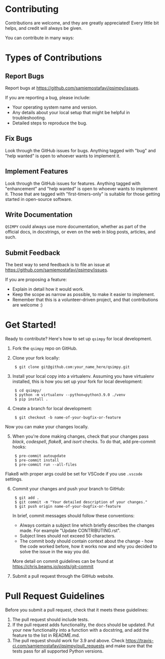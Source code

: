 Contributing
==============


Contributions are welcome, and they are greatly appreciated! Every
little bit helps, and credit will always be given.

You can contribute in many ways:

# Types of Contributions

## Report Bugs

Report bugs at https://github.com/samiemostafavi/qsimpy/issues.

If you are reporting a bug, please include:

* Your operating system name and version.
* Any details about your local setup that might be helpful in troubleshooting.
* Detailed steps to reproduce the bug.

## Fix Bugs

Look through the GitHub issues for bugs. Anything tagged with "bug"
and "help wanted" is open to whoever wants to implement it.

## Implement Features

Look through the GitHub issues for features. Anything tagged with "enhancement"
and "help wanted" is open to whoever wants to implement it. Those that are
tagged with "first-timers-only" is suitable for those getting started in open-source software.

## Write Documentation

`QSIMPY` could always use more documentation, whether as part of the
official docs, in docstrings, or even on the web in blog posts,
articles, and such.

## Submit Feedback

The best way to send feedback is to file an issue at https://github.com/samiemostafavi/qsimpy/issues.

If you are proposing a feature:

- Explain in detail how it would work.
- Keep the scope as narrow as possible, to make it easier to implement.
- Remember that this is a volunteer-driven project, and that contributions
  are welcome :)

# Get Started!

Ready to contribute? Here's how to set up `qsimpy` for local development.

1. Fork the `qsimpy` repo on GitHub.
2. Clone your fork locally:

        $ git clone git@github.com:your_name_here/qsimpy.git

3. Install your local copy into a virtualenv. Assuming you have virtualenv installed, this is how you set up your fork for local development:

        $ cd qsimpy/
        $ python -m virtualenv --python=python3.9.0 ./venv
        $ pip install .

4. Create a branch for local development:

        $ git checkout -b name-of-your-bugfix-or-feature

Now you can make your changes locally.

5. When you're done making changes, check that your changes pass *black*, *codespell*, *flake8*, and *isort* checks. To do that, add pre-commit hooks:

        $ pre-commit autoupdate
        $ pre-commit install
        $ pre-commit run --all-files

Flake8 with proper args could be set for VSCode if you use `.vscode` settings.

6. Commit your changes and push your branch to GitHub:

        $ git add .
        $ git commit -m "Your detailed description of your changes."
        $ git push origin name-of-your-bugfix-or-feature

   In brief, commit messages should follow these conventions:
       
   * Always contain a subject line which briefly describes the changes made. For example "Update CONTRIBUTING.rst".
   * Subject lines should not exceed 50 characters.
   * The commit body should contain context about the change - how the code worked before, how it works now and why you decided to solve the issue in the way you did.

   More detail on commit guidelines can be found at https://chris.beams.io/posts/git-commit

7. Submit a pull request through the GitHub website.

# Pull Request Guidelines

Before you submit a pull request, check that it meets these guidelines:

1. The pull request should include tests.
2. If the pull request adds functionality, the docs should be updated. Put
   your new functionality into a function with a docstring, and add the
   feature to the list in README.md.
3. The pull request should work for 3.9 and above. Check
   https://travis-ci.com/samiemostafavi/qsimpy/pull_requests
   and make sure that the tests pass for all supported Python versions.
